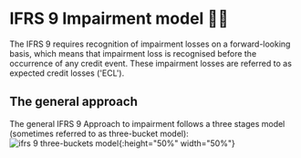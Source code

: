 # IFRS 9 Impairment model ✍🏻

The IFRS 9 requires recognition of impairment losses on a forward-looking basis, which means that impairment loss is recognised before the occurrence of any credit event. These impairment losses are referred to as expected credit losses ('ECL').

## The general approach
The general IFRS 9 Approach to impairment follows a three stages model (sometimes referred to as three-bucket model):
![ifrs 9 three-buckets model](https://www.bankinghub.eu/wp-content/uploads/sites/2/2014/10/IFRS-9-english_2.png){:height="50%" width="50%"}
